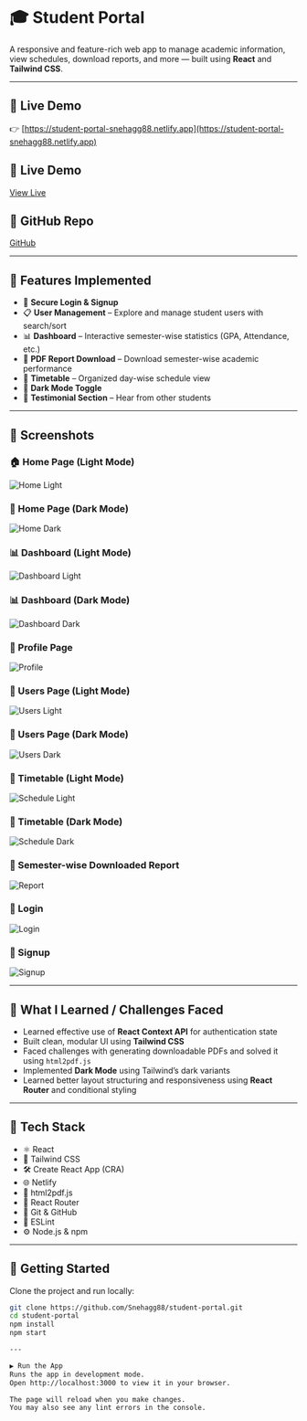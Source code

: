 # 🎓 Student Portal

A responsive and feature-rich web app to manage academic information, view schedules, download reports, and more — built using **React** and **Tailwind CSS**.

---

## 🔗 Live Demo

👉 [https://student-portal-snehagg88.netlify.app](https://student-portal-snehagg88.netlify.app)
## 🔗 Live Demo
[View Live](https://student-portal-snehagg88.netlify.app/)

## 📂 GitHub Repo
[GitHub](https://github.com/Snehagg88/student-portal)

---

## 🔧 Features Implemented

- 🔐 **Secure Login & Signup**
- 📋 **User Management** – Explore and manage student users with search/sort
- 📊 **Dashboard** – Interactive semester-wise statistics (GPA, Attendance, etc.)
- 📄 **PDF Report Download** – Download semester-wise academic performance
- 📅 **Timetable** – Organized day-wise schedule view
- 🌙 **Dark Mode Toggle**
- 💬 **Testimonial Section** – Hear from other students

---

## 📸 Screenshots

### 🏠 Home Page (Light Mode)
![Home Light](./screenshots/home_light.jpg)

### 🌙 Home Page (Dark Mode)
![Home Dark](./screenshots/home_dark.jpg)

### 📊 Dashboard (Light Mode)
![Dashboard Light](./screenshots/dashboard_light.jpg)

### 📊 Dashboard (Dark Mode)
![Dashboard Dark](./screenshots/dashboard_dark.jpg)

### 👤 Profile Page
![Profile](./screenshots/profile.jpg)

### 👥 Users Page (Light Mode)
![Users Light](./screenshots/users_light.jpg)

### 👥 Users Page (Dark Mode)
![Users Dark](./screenshots/users_dark.jpg)

### 📅 Timetable (Light Mode)
![Schedule Light](./screenshots/schedule_light.jpg)

### 📅 Timetable (Dark Mode)
![Schedule Dark](./screenshots/schedule_dark.jpg)

### 📄 Semester-wise Downloaded Report
![Report](./screenshots/semester_report.jpg)

### 🔐 Login
![Login](./screenshots/login.jpg)

### 📝 Signup
![Signup](./screenshots/signup.jpg)

---

## 🧠 What I Learned / Challenges Faced

- Learned effective use of **React Context API** for authentication state
- Built clean, modular UI using **Tailwind CSS**
- Faced challenges with generating downloadable PDFs and solved it using `html2pdf.js`
- Implemented **Dark Mode** using Tailwind’s dark variants
- Learned better layout structuring and responsiveness using **React Router** and conditional styling

---

## 🚀 Tech Stack
- ⚛️ React
- 🎨 Tailwind CSS
- 🛠️ Create React App (CRA)
- 🌐 Netlify
- 📄 html2pdf.js
- 🧭 React Router
- 🧰 Git & GitHub
- 🧪 ESLint 
- ⚙️ Node.js & npm

---

## 📁 Getting Started

Clone the project and run locally:

```bash
git clone https://github.com/Snehagg88/student-portal.git
cd student-portal
npm install
npm start

---

▶️ Run the App
Runs the app in development mode.
Open http://localhost:3000 to view it in your browser.

The page will reload when you make changes.
You may also see any lint errors in the console.
